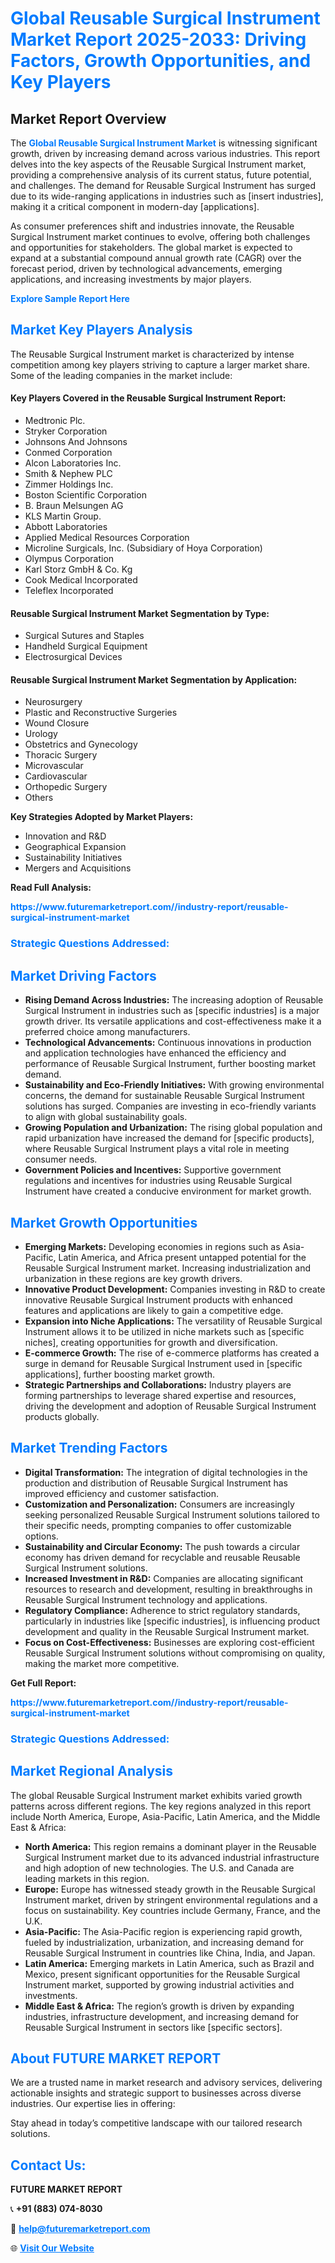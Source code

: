 <h1 style="color: #007BFF;">Global Reusable Surgical Instrument Market Report 2025-2033: Driving Factors, Growth Opportunities, and Key Players</h1>

<section id="overview">
<h2>Market Report Overview</h2>
<p>The <a href="https://www.futuremarketreport.com//industry-report/reusable-surgical-instrument-market" style="color: #007BFF; text-decoration: none;"><strong>Global Reusable Surgical Instrument Market</strong></a> is witnessing significant growth, driven by increasing demand across various industries. This report delves into the key aspects of the Reusable Surgical Instrument market, providing a comprehensive analysis of its current status, future potential, and challenges. The demand for Reusable Surgical Instrument has surged due to its wide-ranging applications in industries such as [insert industries], making it a critical component in modern-day [applications].</p>
<p>As consumer preferences shift and industries innovate, the Reusable Surgical Instrument market continues to evolve, offering both challenges and opportunities for stakeholders. The global market is expected to expand at a substantial compound annual growth rate (CAGR) over the forecast period, driven by technological advancements, emerging applications, and increasing investments by major players.</p>
</section>

<section id="overview">
<p><a href="https://www.futuremarketreport.com//request-sample/reportId=90693" style="color: #007BFF; text-decoration: none;"><strong>Explore Sample Report Here</strong></a></p>
</section>

<section id="key-players">
<h2 style="color: #007BFF;">Market Key Players Analysis</h2>
<p>The Reusable Surgical Instrument market is characterized by intense competition among key players striving to capture a larger market share. Some of the leading companies in the market include:</p>
<h4>Key Players Covered in the Reusable Surgical Instrument Report:</h4>
<ul><li>Medtronic Plc.</li><li>Stryker Corporation</li><li>Johnsons And Johnsons</li><li>Conmed Corporation</li><li>Alcon Laboratories Inc.</li><li>Smith &amp; Nephew PLC</li><li>Zimmer Holdings Inc.</li><li>Boston Scientific Corporation</li><li>B. Braun Melsungen AG</li><li>KLS Martin Group.</li><li>Abbott Laboratories</li><li>Applied Medical Resources Corporation</li><li>Microline Surgicals, Inc. (Subsidiary of Hoya Corporation)</li><li>Olympus Corporation</li><li>Karl Storz GmbH &amp; Co. Kg</li><li>Cook Medical Incorporated</li><li>Teleflex Incorporated</li></ul>
<h4>Reusable Surgical Instrument Market Segmentation by Type:</h4>
<ul><li>Surgical Sutures and Staples</li><li>Handheld Surgical Equipment</li><li>Electrosurgical Devices</li></ul>

<h4>Reusable Surgical Instrument Market Segmentation by Application:</h4>
<ul><li>Neurosurgery</li><li>Plastic and Reconstructive Surgeries</li><li>Wound Closure</li><li>Urology</li><li>Obstetrics and Gynecology</li><li>Thoracic Surgery</li><li>Microvascular</li><li>Cardiovascular</li><li>Orthopedic Surgery</li><li>Others</li></ul>
<p><strong>Key Strategies Adopted by Market Players:</strong></p>
<ul>
<li>Innovation and R&D</li>
<li>Geographical Expansion</li>
<li>Sustainability Initiatives</li>
<li>Mergers and Acquisitions</li>
</ul>
</section>

<section>
<p><strong>Read Full Analysis: </strong></p><a href="https://www.futuremarketreport.com//industry-report/reusable-surgical-instrument-market" style="color: #007BFF; text-decoration: none;"><strong>https://www.futuremarketreport.com//industry-report/reusable-surgical-instrument-market</strong></a>
<h3 style="color: #007BFF;">Strategic Questions Addressed:</h3>
</section>

<section id="driving-factors">
<h2 style="color: #007BFF;">Market Driving Factors</h2>
<ul>
<li><strong>Rising Demand Across Industries:</strong> The increasing adoption of Reusable Surgical Instrument in industries such as [specific industries] is a major growth driver. Its versatile applications and cost-effectiveness make it a preferred choice among manufacturers.</li>
<li><strong>Technological Advancements:</strong> Continuous innovations in production and application technologies have enhanced the efficiency and performance of Reusable Surgical Instrument, further boosting market demand.</li>
<li><strong>Sustainability and Eco-Friendly Initiatives:</strong> With growing environmental concerns, the demand for sustainable Reusable Surgical Instrument solutions has surged. Companies are investing in eco-friendly variants to align with global sustainability goals.</li>
<li><strong>Growing Population and Urbanization:</strong> The rising global population and rapid urbanization have increased the demand for [specific products], where Reusable Surgical Instrument plays a vital role in meeting consumer needs.</li>
<li><strong>Government Policies and Incentives:</strong> Supportive government regulations and incentives for industries using Reusable Surgical Instrument have created a conducive environment for market growth.</li>
</ul>
</section>

<section id="growth-opportunities">
<h2 style="color: #007BFF;">Market Growth Opportunities</h2>
<ul>
<li><strong>Emerging Markets:</strong> Developing economies in regions such as Asia-Pacific, Latin America, and Africa present untapped potential for the Reusable Surgical Instrument market. Increasing industrialization and urbanization in these regions are key growth drivers.</li>
<li><strong>Innovative Product Development:</strong> Companies investing in R&D to create innovative Reusable Surgical Instrument products with enhanced features and applications are likely to gain a competitive edge.</li>
<li><strong>Expansion into Niche Applications:</strong> The versatility of Reusable Surgical Instrument allows it to be utilized in niche markets such as [specific niches], creating opportunities for growth and diversification.</li>
<li><strong>E-commerce Growth:</strong> The rise of e-commerce platforms has created a surge in demand for Reusable Surgical Instrument used in [specific applications], further boosting market growth.</li>
<li><strong>Strategic Partnerships and Collaborations:</strong> Industry players are forming partnerships to leverage shared expertise and resources, driving the development and adoption of Reusable Surgical Instrument products globally.</li>
</ul>
</section>

<section id="trending-factors">
<h2 style="color: #007BFF;">Market Trending Factors</h2>
<ul>
<li><strong>Digital Transformation:</strong> The integration of digital technologies in the production and distribution of Reusable Surgical Instrument has improved efficiency and customer satisfaction.</li>
<li><strong>Customization and Personalization:</strong> Consumers are increasingly seeking personalized Reusable Surgical Instrument solutions tailored to their specific needs, prompting companies to offer customizable options.</li>
<li><strong>Sustainability and Circular Economy:</strong> The push towards a circular economy has driven demand for recyclable and reusable Reusable Surgical Instrument solutions.</li>
<li><strong>Increased Investment in R&D:</strong> Companies are allocating significant resources to research and development, resulting in breakthroughs in Reusable Surgical Instrument technology and applications.</li>
<li><strong>Regulatory Compliance:</strong> Adherence to strict regulatory standards, particularly in industries like [specific industries], is influencing product development and quality in the Reusable Surgical Instrument market.</li>
<li><strong>Focus on Cost-Effectiveness:</strong> Businesses are exploring cost-efficient Reusable Surgical Instrument solutions without compromising on quality, making the market more competitive.</li>
</ul>
</section>

<section>
<p><strong>Get Full Report: </strong></p><a href="https://www.futuremarketreport.com//industry-report/reusable-surgical-instrument-market" style="color: #007BFF; text-decoration: none;"><strong>https://www.futuremarketreport.com//industry-report/reusable-surgical-instrument-market</strong></a>
<h3 style="color: #007BFF;">Strategic Questions Addressed:</h3>
</section>


<section id="regional-analysis">
<h2 style="color: #007BFF;">Market Regional Analysis</h2>
<p>The global Reusable Surgical Instrument market exhibits varied growth patterns across different regions. The key regions analyzed in this report include North America, Europe, Asia-Pacific, Latin America, and the Middle East & Africa:</p>
<ul>
<li><strong>North America:</strong> This region remains a dominant player in the Reusable Surgical Instrument market due to its advanced industrial infrastructure and high adoption of new technologies. The U.S. and Canada are leading markets in this region.</li>
<li><strong>Europe:</strong> Europe has witnessed steady growth in the Reusable Surgical Instrument market, driven by stringent environmental regulations and a focus on sustainability. Key countries include Germany, France, and the U.K.</li>
<li><strong>Asia-Pacific:</strong> The Asia-Pacific region is experiencing rapid growth, fueled by industrialization, urbanization, and increasing demand for Reusable Surgical Instrument in countries like China, India, and Japan.</li>
<li><strong>Latin America:</strong> Emerging markets in Latin America, such as Brazil and Mexico, present significant opportunities for the Reusable Surgical Instrument market, supported by growing industrial activities and investments.</li>
<li><strong>Middle East & Africa:</strong> The region’s growth is driven by expanding industries, infrastructure development, and increasing demand for Reusable Surgical Instrument in sectors like [specific sectors].</li>
</ul>
</section>

<footer>
<h2 style="color: #007BFF;">About FUTURE MARKET REPORT</h2>
<p>We are a trusted name in market research and advisory services, delivering actionable insights and strategic support to businesses across diverse industries. Our expertise lies in offering:</p>

<p>Stay ahead in today’s competitive landscape with our tailored research solutions.</p>

<h2 style="color: #007BFF;">Contact Us:</h2>
<p><strong>FUTURE MARKET REPORT</strong></p>
<p>📞 <strong>+91 (883) 074-8030</strong></p>
<p>📧 <strong><a href="mailto:help@futuremarketreport.com" style="color: #007BFF;">help@futuremarketreport.com</a></strong></p>
<p>🌐 <strong><a href="https://www.futuremarketreport.com/" style="color: #007BFF;">Visit Our Website</a></strong></p>
</footer>